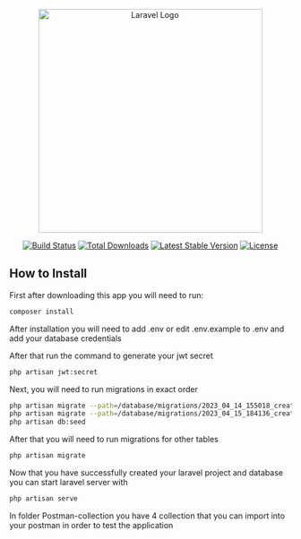 <p align="center"><a href="https://laravel.com" target="_blank"><img src="https://raw.githubusercontent.com/laravel/art/master/logo-lockup/5%20SVG/2%20CMYK/1%20Full%20Color/laravel-logolockup-cmyk-red.svg" width="400" alt="Laravel Logo"></a></p>

<p align="center">
<a href="https://github.com/laravel/framework/actions"><img src="https://github.com/laravel/framework/workflows/tests/badge.svg" alt="Build Status"></a>
<a href="https://packagist.org/packages/laravel/framework"><img src="https://img.shields.io/packagist/dt/laravel/framework" alt="Total Downloads"></a>
<a href="https://packagist.org/packages/laravel/framework"><img src="https://img.shields.io/packagist/v/laravel/framework" alt="Latest Stable Version"></a>
<a href="https://packagist.org/packages/laravel/framework"><img src="https://img.shields.io/packagist/l/laravel/framework" alt="License"></a>
</p>

## How to Install

First after downloading this app you will need to run:

```sh
composer install
```

After installation you will need to add .env or edit .env.example to .env and add your database credentials

After that run the command to generate your jwt secret

```sh
php artisan jwt:secret 
```

Next, you will need to run migrations in exact order

```sh
php artisan migrate --path=/database/migrations/2023_04_14_155018_create_movies_table.php 
php artisan migrate --path=/database/migrations/2023_04_15_184136_create_users_table.php 
php artisan db:seed 
```

After that you will need to run migrations for other tables

```sh
php artisan migrate
```

Now that you have successfully created your laravel project and database you can start laravel server with

```sh
php artisan serve
```

In folder Postman-collection you have 4 collection that you can import into your postman in order to test the application



